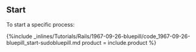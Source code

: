 <!--  usedin: [ _rails/Tutorials/1967-09-26-bluepill.md] -->


## Start

To start a specific process:



{%include _inlines/Tutorials/Rails/1967-09-26-bluepill/code_1967-09-26-bluepill_start-sudobluepill.md  product = include.product %}




